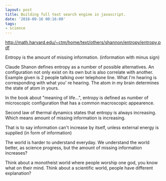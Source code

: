 ```yaml
---
layout: post
title: Building full text search engine in javascript.
date: '2018-09-16 00:16:00'
tags:
- science
---
```


http://math.harvard.edu/~ctm/home/text/others/shannon/entropy/entropy.pdf

Entropy is the amount of missing information. (information with minus sign)

Claude Shanon defines entropy as a number of possible alternatives. An configuration not only exist on its own but is also correlate with another. Example given is 2 people talking over telephone line. What I'm hearing is corresponding with what you' re hearing. The atom in my brain determines the state of atom in yours. 

In the book about "meaning of life...", entropy is defined as number of microscopic configuration that has a common macroscopic appearence. 

Second law of thermal dynamics states that entropy is always increasing. Which means amount of missing information is increasing. 

That is to say information can't increase by itself, unless external energy is supplied (in form of information)

The world is harder to understand everyday. We understand the world better, as science progress, but the amount of missing information increases? 

Think about a monotheist world where people worship one god, you know what on their mind. Think about a scientific world, people have different explanation? 